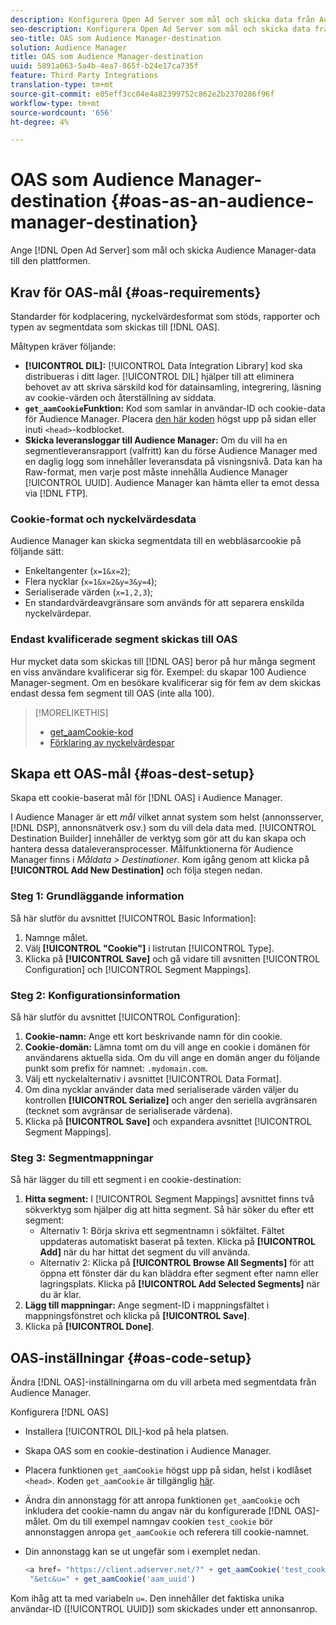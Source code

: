 ```yaml
---
description: Konfigurera Open Ad Server som mål och skicka data från Audience Manager till den plattformen.
seo-description: Konfigurera Open Ad Server som mål och skicka data från Audience Manager till den plattformen.
seo-title: OAS som Audience Manager-destination
solution: Audience Manager
title: OAS som Audience Manager-destination
uuid: 5891a063-5a4b-4ea7-865f-b24e17ca735f
feature: Third Party Integrations
translation-type: tm+mt
source-git-commit: e05eff3cc04e4a82399752c862e2b2370286f96f
workflow-type: tm+mt
source-wordcount: '656'
ht-degree: 4%

---
```



# OAS som Audience Manager-destination {#oas-as-an-audience-manager-destination}

Ange [!DNL Open Ad Server] som mål och skicka Audience Manager-data till den plattformen.

## Krav för OAS-mål {#oas-requirements}

Standarder för kodplacering, nyckelvärdesformat som stöds, rapporter och typen av segmentdata som skickas till [!DNL OAS].

<!-- aam-oas-requirements.xml -->

Måltypen kräver följande:

* **[!UICONTROL DIL]:** [!UICONTROL Data Integration Library] kod ska distribueras i ditt lager. [!UICONTROL DIL] hjälper till att eliminera behovet av att skriva särskild kod för datainsamling, integrering, läsning av cookie-värden och återställning av siddata.
* **`get_aamCookie`Funktion:** Kod som samlar in användar-ID och cookie-data för Audience Manager. Placera [den här koden](../../features/destinations/get-aam-cookie-code.md) högst upp på sidan eller inuti `<head>`-kodblocket.
* **Skicka leveransloggar till Audience Manager:** Om du vill ha en segmentleveransrapport (valfritt) kan du förse Audience Manager med en daglig logg som innehåller leveransdata på visningsnivå. Data kan ha Raw-format, men varje post måste innehålla Audience Manager [!UICONTROL UUID]. Audience Manager kan hämta eller ta emot dessa via [!DNL FTP].

### Cookie-format och nyckelvärdesdata

Audience Manager kan skicka segmentdata till en webbläsarcookie på följande sätt:

* Enkeltangenter (`x=1&x=2`);
* Flera nycklar (`x=1&x=2&y=3&y=4`);
* Serialiserade värden (`x=1,2,3`);
* En standardvärdeavgränsare som används för att separera enskilda nyckelvärdepar.

### Endast kvalificerade segment skickas till OAS

Hur mycket data som skickas till [!DNL OAS] beror på hur många segment en viss användare kvalificerar sig för. Exempel: du skapar 100 Audience Manager-segment. Om en besökare kvalificerar sig för fem av dem skickas endast dessa fem segment till OAS (inte alla 100).

>[!MORELIKETHIS]
>
>* [get_aamCookie-kod](../../features/destinations/get-aam-cookie-code.md)
>* [Förklaring av nyckelvärdespar](../../reference/key-value-pairs-explained.md)


## Skapa ett OAS-mål {#oas-dest-setup}

Skapa ett cookie-baserat mål för [!DNL OAS] i Audience Manager.

<!-- aam-oas-destination-setup.xml -->

I Audience Manager är ett *mål* vilket annat system som helst (annonsserver, [!DNL DSP], annonsnätverk osv.) som du vill dela data med. [!UICONTROL Destination Builder] innehåller de verktyg som gör att du kan skapa och hantera dessa dataleveransprocesser. Målfunktionerna för Audience Manager finns i *Måldata > Destinationer*. Kom igång genom att klicka på **[!UICONTROL Add New Destination]** och följa stegen nedan.

### Steg 1: Grundläggande information

Så här slutför du avsnittet [!UICONTROL Basic Information]:

1. Namnge målet.
1. Välj **[!UICONTROL "Cookie"]** i listrutan [!UICONTROL Type].
1. Klicka på **[!UICONTROL Save]** och gå vidare till avsnitten [!UICONTROL Configuration] och [!UICONTROL Segment Mappings].

### Steg 2: Konfigurationsinformation

Så här slutför du avsnittet [!UICONTROL Configuration]:

1. **Cookie-namn:** Ange ett kort beskrivande namn för din cookie.
1. **Cookie-domän:** Lämna tomt om du vill ange en cookie i domänen för användarens aktuella sida. Om du vill ange en domän anger du följande punkt som prefix för namnet: `.mydomain.com`.
1. Välj ett nyckelalternativ i avsnittet [!UICONTROL Data Format].
1. Om dina nycklar använder data med serialiserade värden väljer du kontrollen **[!UICONTROL Serialize]** och anger den seriella avgränsaren (tecknet som avgränsar de serialiserade värdena).
1. Klicka på **[!UICONTROL Save]** och expandera avsnittet [!UICONTROL Segment Mappings].

### Steg 3: Segmentmappningar

Så här lägger du till ett segment i en cookie-destination:

1. **Hitta segment:** I  [!UICONTROL Segment Mappings] avsnittet finns två sökverktyg som hjälper dig att hitta segment. Så här söker du efter ett segment:
   * Alternativ 1: Börja skriva ett segmentnamn i sökfältet. Fältet uppdateras automatiskt baserat på texten. Klicka på **[!UICONTROL Add]** när du har hittat det segment du vill använda.
   * Alternativ 2: Klicka på **[!UICONTROL Browse All Segments]** för att öppna ett fönster där du kan bläddra efter segment efter namn eller lagringsplats. Klicka på **[!UICONTROL Add Selected Segments]** när du är klar.
1. **Lägg till mappningar:** Ange segment-ID i mappningsfältet i mappningsfönstret och klicka på  **[!UICONTROL Save]**.
1. Klicka på **[!UICONTROL Done]**.

## OAS-inställningar {#oas-code-setup}

Ändra [!DNL OAS]-inställningarna om du vill arbeta med segmentdata från Audience Manager.

<!-- aam-oas-code.xml -->

Konfigurera [!DNL OAS]

* Installera [!UICONTROL DIL]-kod på hela platsen.
* Skapa OAS som en cookie-destination i Audience Manager.
* Placera funktionen `get_aamCookie` högst upp på sidan, helst i kodlåset `<head>`. Koden `get_aamCookie` är tillgänglig [här](../../features/destinations/get-aam-cookie-code.md).
* Ändra din annonstagg för att anropa funktionen `get_aamCookie` och inkludera det cookie-namn du angav när du konfigurerade [!DNL OAS]-målet. Om du till exempel namngav cookien `test_cookie` bör annonstaggen anropa `get_aamCookie` och referera till cookie-namnet.
* Din annonstagg kan se ut ungefär som i exemplet nedan.

   ```js
   <a href= "https://client.adserver.net/?" + get_aamCookie('test_cookie') +
    "&etc&u=" + get_aamCookie('aam_uuid')
   ```

Kom ihåg att ta med variabeln `u=`. Den innehåller det faktiska unika användar-ID ([!UICONTROL UUID]) som skickades under ett annonsanrop.
